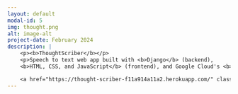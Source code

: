 ```yaml
---
layout: default
modal-id: 5
img: thought.png
alt: image-alt
project-date: February 2024
description: |
    <p><b>ThoughtScriber</b></p>
    <p>Speech to text web app built with <b>Django</b> (backend),
    <b>HTML, CSS, and JavaScript</b> (frontend), and Google Cloud's <b>Speech-to-Text</b> API (speech recognition technology). </p> 

    <a href="https://thought-scriber-f11a914a11a2.herokuapp.com/" class="btn" target="_blank"><b>CLICK HERE TO CHECK THE APP</b></a>
---
```

